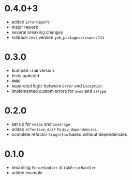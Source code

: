 # 0.4.0+3
- added `ErrorReport`
- major rework
- several breaking changes
- rollback `test` version `yak_packages/issues/111`

# 0.3.0
- bumped `stub` version
- tests updated
- `NNBD` 
- separated logic between `Error` and `Exception`
- implemented custom errors for `avow` and `asType`
 
# 0.2.0
- set up for `melos` and `coverage`
- added `effective_dart` to `dev_dependencies`
- complete refactor `Singleton` based without dependencies

# 0.1.0
- renaming `ErrorHandler` in `YakErrorHandler`
- added example